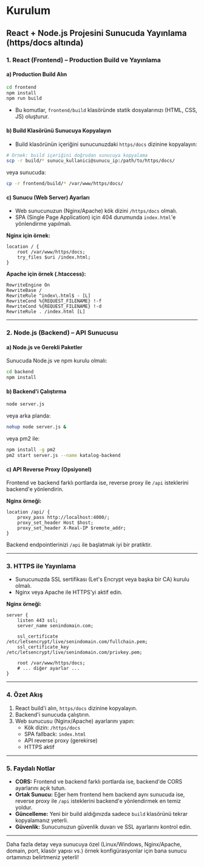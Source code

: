 # Kurulum

## React + Node.js Projesini Sunucuda Yayınlama (https/docs altında)

### 1. React (Frontend) – Production Build ve Yayınlama

#### a) Production Build Alın
```bash
cd frontend
npm install
npm run build
```
- Bu komutlar, `frontend/build` klasöründe statik dosyalarınızı (HTML, CSS, JS) oluşturur.

#### b) Build Klasörünü Sunucuya Kopyalayın
- Build klasörünün içeriğini sunucunuzdaki `https/docs` dizinine kopyalayın:
```bash
# Örnek: build içeriğini doğrudan sunucuya kopyalama
scp -r build/* sunucu_kullanici@sunucu_ip:/path/to/https/docs/
```
veya sunucuda:
```bash
cp -r frontend/build/* /var/www/https/docs/
```

#### c) Sunucu (Web Server) Ayarları
- Web sunucunuzun (Nginx/Apache) kök dizini `/https/docs` olmalı.
- SPA (Single Page Application) için 404 durumunda `index.html`'e yönlendirme yapılmalı.

**Nginx için örnek:**
```nginx
location / {
    root /var/www/https/docs;
    try_files $uri /index.html;
}
```

**Apache için örnek (.htaccess):**
```
RewriteEngine On
RewriteBase /
RewriteRule ^index\.html$ - [L]
RewriteCond %{REQUEST_FILENAME} !-f
RewriteCond %{REQUEST_FILENAME} !-d
RewriteRule . /index.html [L]
```

---

### 2. Node.js (Backend) – API Sunucusu

#### a) Node.js ve Gerekli Paketler
Sunucuda Node.js ve npm kurulu olmalı:
```bash
cd backend
npm install
```

#### b) Backend'i Çalıştırma
```bash
node server.js
```
veya arka planda:
```bash
nohup node server.js &
```
veya pm2 ile:
```bash
npm install -g pm2
pm2 start server.js --name katalog-backend
```

#### c) API Reverse Proxy (Opsiyonel)
Frontend ve backend farklı portlarda ise, reverse proxy ile `/api` isteklerini backend'e yönlendirin.

**Nginx örneği:**
```nginx
location /api/ {
    proxy_pass http://localhost:4000/;
    proxy_set_header Host $host;
    proxy_set_header X-Real-IP $remote_addr;
}
```
Backend endpointlerinizi `/api` ile başlatmak iyi bir pratiktir.

---

### 3. HTTPS ile Yayınlama

- Sunucunuzda SSL sertifikası (Let's Encrypt veya başka bir CA) kurulu olmalı.
- Nginx veya Apache ile HTTPS'yi aktif edin.

**Nginx örneği:**
```nginx
server {
    listen 443 ssl;
    server_name senindomain.com;

    ssl_certificate /etc/letsencrypt/live/senindomain.com/fullchain.pem;
    ssl_certificate_key /etc/letsencrypt/live/senindomain.com/privkey.pem;

    root /var/www/https/docs;
    # ... diğer ayarlar ...
}
```

---

### 4. Özet Akış

1. React build'i alın, `https/docs` dizinine kopyalayın.
2. Backend'i sunucuda çalıştırın.
3. Web sunucusu (Nginx/Apache) ayarlarını yapın:
   - Kök dizin: `/https/docs`
   - SPA fallback: `index.html`
   - API reverse proxy (gerekirse)
   - HTTPS aktif

---

### 5. Faydalı Notlar

- **CORS:** Frontend ve backend farklı portlarda ise, backend'de CORS ayarlarını açık tutun.
- **Ortak Sunucu:** Eğer hem frontend hem backend aynı sunucuda ise, reverse proxy ile `/api` isteklerini backend'e yönlendirmek en temiz yoldur.
- **Güncelleme:** Yeni bir build aldığınızda sadece `build` klasörünü tekrar kopyalamanız yeterli.
- **Güvenlik:** Sunucunuzun güvenlik duvarı ve SSL ayarlarını kontrol edin.

---

Daha fazla detay veya sunucuya özel (Linux/Windows, Nginx/Apache, domain, port, klasör yapısı vs.) örnek konfigürasyonlar için bana sunucu ortamınızı belirtmeniz yeterli! 